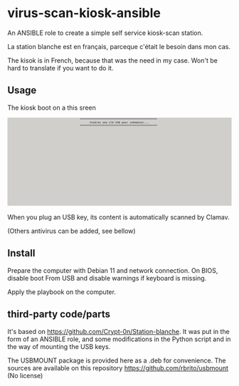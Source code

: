 # virus-scan-kiosk-ansible

An ANSIBLE role to create a simple self service kiosk-scan station.

La station blanche est en français, parceque c'était le besoin dans mon cas.

The kisok is in French, because that was the need in my case. Won't be hard to translate if you want to do it.

## Usage

The kiosk boot on a this sreen 

![main screen](doc/mainscreen.png)

When you plug an USB key, its content is automatically scanned by Clamav.

(Others antivirus can be added, see bellow)

## Install

Prepare the computer with Debian 11 and network connection.
On BIOS, disable boot From USB and disable warnings if keyboard is missing.

Apply the playbook on the computer.


## third-party code/parts

It's based on https://github.com/Crypt-0n/Station-blanche. It was put in the form of an ANSIBLE role, and some modifications in the Python script and in the way of mounting the USB keys.

The USBMOUNT package is provided here as a .deb for convenience. The sources are available on this repository https://github.com/rbrito/usbmount (No license)